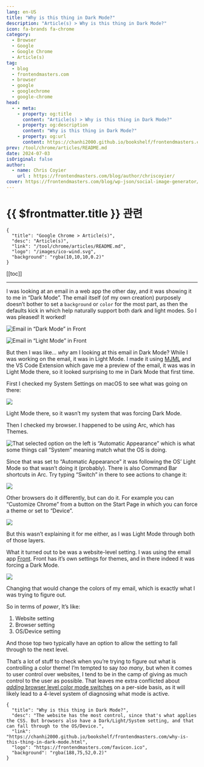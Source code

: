 ```yaml
---
lang: en-US
title: "Why is this thing in Dark Mode?"
description: "Article(s) > Why is this thing in Dark Mode?"
icon: fa-brands fa-chrome
category:
  - Browser
  - Google
  - Google Chrome
  - Article(s)
tag:
  - blog
  - frontendmasters.com
  - browser
  - google
  - googlechrome
  - google-chrome
head:
  - - meta:
    - property: og:title
      content: "Article(s) > Why is this thing in Dark Mode?"
    - property: og:description
      content: "Why is this thing in Dark Mode?"
    - property: og:url
      content: https://chanhi2000.github.io/bookshelf/frontendmasters.com/why-is-this-thing-in-dark-mode.html
prev: /tool/chrome/articles/README.md
date: 2024-07-03
isOriginal: false
author:
  - name: Chris Coyier
    url : https://frontendmasters.com/blog/author/chriscoyier/
cover: https://frontendmasters.com/blog/wp-json/social-image-generator/v1/image/2907
---
```


# {{ $frontmatter.title }} 관련

```component VPCard
{
  "title": "Google Chrome > Article(s)",
  "desc": "Article(s)",
  "link": "/tool/chrome/articles/README.md",
  "logo": "/images/ico-wind.svg",
  "background": "rgba(10,10,10,0.2)"
}
```

[[toc]]

---

<SiteInfo
  name="Why is this thing in Dark Mode?"
  desc="The website has the most control, since that's what applies the CSS. But browsers also have a Dark/Light/System setting, and that can fall through to the OS/Device."
  url="https://frontendmasters.com/blog/why-is-this-thing-in-dark-mode/"
  logo="https://frontendmasters.com/favicon.ico"
  preview="https://frontendmasters.com/blog/wp-json/social-image-generator/v1/image/2907"/>

I was looking at an email in a web app the other day, and it was showing it to me in “Dark Mode”. The email itself (of my own creation) purposely doesn’t bother to set a `background` or `color` for the most part, as then the defaults kick in which help naturally support both dark and light modes. So I was pleased! It worked!

![Email in “Dark Mode” in Front](https://i0.wp.com/frontendmasters.com/blog/wp-content/uploads/2024/07/dark-email.png?resize=1019%2C1024&ssl=1)

![Email in “Light Mode” in Front](https://i0.wp.com/frontendmasters.com/blog/wp-content/uploads/2024/07/light-email.png?resize=1016%2C1024&ssl=1)

But then I was like… *why* am I looking at this email in Dark Mode? While I was working on the email, it was in Light Mode. I made it using [<FontIcon icon="fas fa-globe"/>MJML](https://mjml.io/) and the VS Code Extension which gave me a preview of the email, it was was in Light Mode there, so it looked surprising to me in Dark Mode that first time.

First I checked my System Settings on macOS to see what was going on there:

![](https://i0.wp.com/frontendmasters.com/blog/wp-content/uploads/2024/07/CleanShot-2024-07-03-at-10.45.32%402x.png?resize=1024%2C765&ssl=1)

Light Mode there, so it wasn’t my system that was forcing Dark Mode.

Then I checked my browser. I happened to be using Arc, which has Themes.

![That selected option on the left is “Automatic Appearance” which is what some things call “System” meaning match what the OS is doing.](https://i0.wp.com/frontendmasters.com/blog/wp-content/uploads/2024/07/CleanShot-2024-07-03-at-10.48.29%402x.png?resize=731%2C1024&ssl=1)

Since that was set to “Automatic Appearance” it was following the OS’ Light Mode so that wasn’t doing it (probably). There is also Command Bar shortcuts in Arc. Try typing “Switch” in there to see actions to change it:

![](https://i0.wp.com/frontendmasters.com/blog/wp-content/uploads/2024/07/Screenshot-2024-07-03-at-10.52.44%E2%80%AFAM.png?resize=954%2C446&ssl=1)

Other browsers do it differently, but can do it. For example you can “Customize Chrome” from a button on the Start Page in which you can force a theme or set to “Device”.

![](https://i0.wp.com/frontendmasters.com/blog/wp-content/uploads/2024/07/CleanShot-2024-07-03-at-10.51.22%402x.png?resize=780%2C870&ssl=1)

But this wasn’t explaining it for me either, as I was Light Mode through both of those layers.

What it turned out to be was a website-level setting. I was using the email app [Front](https://front.com/). Front has it’s own settings for themes, and in there indeed it was forcing a Dark Mode.

![](https://i0.wp.com/frontendmasters.com/blog/wp-content/uploads/2024/07/CleanShot-2024-07-03-at-10.54.51%402x.png?resize=1024%2C571&ssl=1)

Changing that would change the colors of my email, which is exactly what I was trying to figure out.

So in terms of *power*, It’s like:

1. Website setting
2. Browser setting
3. OS/Device setting

And those top two typically have an option to allow the setting to fall through to the next level.

That’s a lot of stuff to check when you’re trying to figure out what is controlling a color theme! I’m tempted to say *too many*, but when it comes to user control over websites, I tend to be in the camp of giving as much control to the user as possible. That leaves me extra conflicted about [<FontIcon icon="fas fa-globe"/>*adding* browser level color mode switches](https://bram.us/2024/04/13/what-if-you-had-real-control-over-light-mode-dark-mode-on-a-per-site-basis/) on a per-side basis, as it will likely lead to a 4-level system of diagnosing what mode is active.

<!-- TODO: add ARTICLE CARD -->
```component VPCard
{
  "title": "Why is this thing in Dark Mode?",
  "desc": "The website has the most control, since that's what applies the CSS. But browsers also have a Dark/Light/System setting, and that can fall through to the OS/Device.",
  "link": "https://chanhi2000.github.io/bookshelf/frontendmasters.com/why-is-this-thing-in-dark-mode.html",
  "logo": "https://frontendmasters.com/favicon.ico",
  "background": "rgba(188,75,52,0.2)"
}
```
